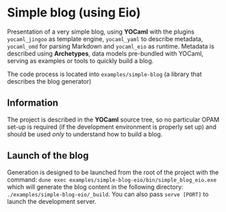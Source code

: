# Simple blog (using Eio)

Presentation of a very simple blog, using **YOCaml** with the plugins
`yocaml_jingoo` as template engine, `yocaml_yaml` to describe metadata,
`yocaml_omd` for parsing Markdown and `yocaml_eio` as runtime. Metadata is
described using **Archetypes**, data models pre-bundled with YOCaml, serving as
examples or tools to quickly build a blog.

The code process is located into `examples/simple-blog` (a library that
describes the blog generator)

## Information

The project is described in the **YOCaml** source tree, so no particular OPAM set-up
is required (if the development environment is properly set up) and should be
used _only_ to understand how to build a blog.

## Launch of the blog

Generation is designed to be launched from the root of the project with the
command: `dune exec examples/simple-blog-eio/bin/simple_blog_eio.exe` which will
generate the blog content in the following directory:
`./examples/simple-blog-eio/_build`. You can also pass `serve [PORT]` to launch
the development server.
